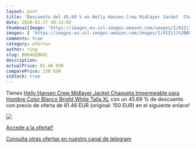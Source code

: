 ```yaml
---
layout: post
title: 'Descuento del 45.69 % en Helly Hansen Crew Midlayer Jacket  Chaqu'
date: 2020-01-27 10:12:02
thumbnailImage: 'https://images-eu.ssl-images-amazon.com/images/I/41ZilJ%2BBVdL._SL200_.jpg'
images: [ 'https://images-eu.ssl-images-amazon.com/images/I/41ZilJ%2BBVdL._SL200_.jpg' ]
comments: true
category: ofertas
author: ring
slug: B004GEBHVC
description:
actualPrice: 81.46 EUR
comparePrice: 150 EUR
inStock: true
---
```


Tienes [Helly Hansen Crew Midlayer Jacket  Chaqueta Impermeable para Hombre  Color Blanco  Bright White   Talla XL](https://www.amazon.com/dp/B004GEBHVC/?tag=redken08-20) con un 45.69 % de descuento con precio de oferta de 81.46 EUR (original: 150 EUR) en el siguiente enlace!

[![](https://images-eu.ssl-images-amazon.com/images/I/41ZilJ%2BBVdL._SL200_.jpg)](https://www.amazon.com/dp/B004GEBHVC/?tag=redken08-20)

[Accede a la oferta!!](https://www.amazon.com/dp/B004GEBHVC/?tag=redken08-20)

[Consulta otras ofertas en nuestro canal de telegram](https://t.me/s/ofertas25)
